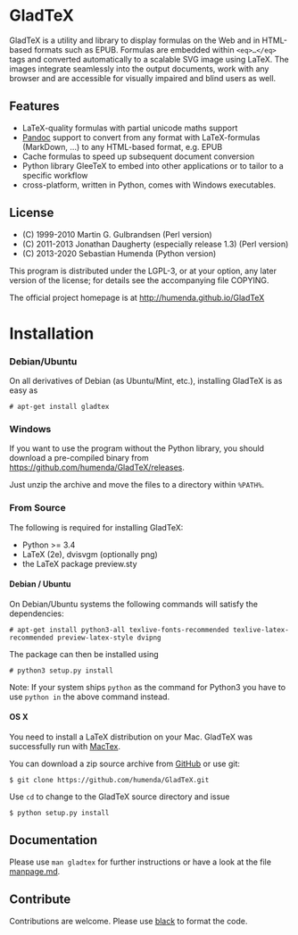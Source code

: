 GladTeX
=======

GladTeX is a utility and library to display formulas on the Web and in
HTML-based formats such as EPUB. Formulas are embedded within `<eq>…</eq>` tags
and
converted automatically to a scalable SVG image using LaTeX. The images
integrate seamlessly into the output documents, work with any browser and are
accessible for visually impaired and blind users as well.

Features
--------

-   LaTeX-quality formulas with partial unicode maths support
-   [Pandoc](http://pandoc.org) support to convert from any format with
    LaTeX-formulas (MarkDown, …) to any HTML-based format, e.g. EPUB
-   Cache formulas to speed up subsequent document conversion
-   Python library GleeTeX to embed into other applications or to tailor to a
    specific workflow
-   cross-platform, written in Python, comes with Windows executables.

License
-------

- (C) 1999-2010 Martin G. Gulbrandsen (Perl version)
- (C) 2011-2013 Jonathan Daugherty (especially release 1.3) (Perl version)
- (C) 2013-2020 Sebastian Humenda (Python version)

This program is distributed under the LGPL-3, or at your option, any later
version of the license; for details see the accompanying file COPYING.

The official project homepage is at <http://humenda.github.io/GladTeX>

Installation
============

### Debian/Ubuntu

On all derivatives of Debian (as Ubuntu/Mint, etc.), installing GladTeX is as
easy as

    # apt-get install gladtex

### Windows

If you want to use the program without the Python library, you should download a
pre-compiled binary from <https://github.com/humenda/GladTeX/releases>.

Just unzip the archive and move the files to a directory within `%PATH%`.

### From Source

The following is required for installing GladTeX:

-   Python >= 3.4
-   LaTeX (2e), dvisvgm (optionally png)
-   the LaTeX package preview.sty


#### Debian / Ubuntu

On Debian/Ubuntu systems the following commands will satisfy the dependencies:

    # apt-get install python3-all texlive-fonts-recommended texlive-latex-recommended preview-latex-style dvipng
    
The package can then be installed using

    # python3 setup.py install

Note: If your system ships `python` as the command for Python3 you have to use
`python in` the above command instead.

#### OS X

You need to install a LaTeX distribution on your Mac. GladTeX was successfully
run with [MacTex](http://www.tug.org/mactex/).

You can download a zip source archive from
[GitHub](https://github.com/humenda/GladTeX) or use git:

    $ git clone https://github.com/humenda/GladTeX.git

Use `cd` to change to the GladTeX source directory and issue

    $ python setup.py install



Documentation
-------------

Please use `man gladtex` for further instructions or have a look at the file
[manpage.md](manpage.md).

Contribute
----------

Contributions are welcome. Please use [black](https://github.com/psf/black) to
format the code.
